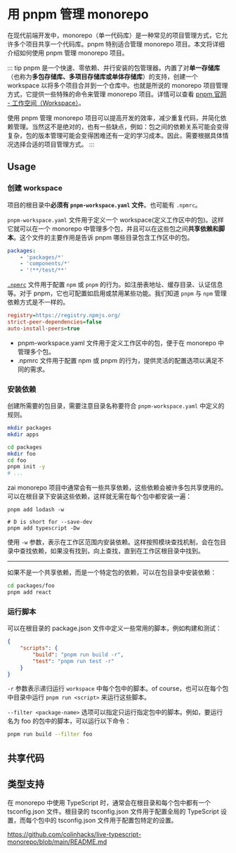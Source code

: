 # 用 pnpm 管理 monorepo

在现代前端开发中，monorepo（单一代码库）是一种常见的项目管理方式，它允许多个项目共享一个代码库。pnpm 特别适合管理 monorepo 项目。本文将详细介绍如何使用 pnpm 管理 monorepo 项目。

::: tip
pnpm 是一个快速、零依赖、并行安装的包管理器。内置了对**单一存储库**（也称为**多包存储库、多项目存储库或单体存储库**）的支持，创建一个 workspace 以将多个项目合并到一个仓库中。也就是所说的 monorepo 项目管理方式，它提供一些特殊的命令来管理 monorepo 项目。详情可以查看 [pnpm 官网 - 工作空间（Workspace）](https://pnpm.io/zh/workspaces)。

使用 pnpm 管理 monorepo 项目可以提高开发的效率，减少重复代码，并简化依赖管理。当然这不是绝对的，也有一些缺点，例如：包之间的依赖关系可能会变得复杂，包的版本管理可能会变得困难还有一定的学习成本。因此，需要根据具体情况选择合适的项目管理方式。
:::

## Usage

### 创建 workspace

项目的根目录中**必须有 `pnpm-workspace.yaml` 文件**。也可能有 `.npmrc`。

`pnpm-workspace.yaml` 文件用于定义一个 workspace(定义工作区中的包)。这样它就可以在一个 monorepo 中管理多个包，并且可以在这些包之间**共享依赖和脚本**。这个文件的主要作用是告诉 pnpm 哪些目录包含工作区中的包。

```yaml
packages:
    - 'packages/*'
    - 'components/*'
    - '!**/test/**'
```

[`.npmrc`](https://pnpm.io/zh/npmrc) 文件用于配置 `npm` 或 `pnpm` 的行为。如注册表地址、缓存目录、认证信息等。对于 pnpm，它也可配置如启用或禁用某些功能。我们知道 `pnpm` 与 `npm` 管理依赖方式是不一样的。

```ini
registry=https://registry.npmjs.org/
strict-peer-dependencies=false
auto-install-peers=true
```

-   pnpm-workspace.yaml 文件用于定义工作区中的包，便于在 monorepo 中管理多个包。
-   .npmrc 文件用于配置 npm 或 pnpm 的行为，提供灵活的配置选项以满足不同的需求。

### 安装依赖

创建所需要的包目录，需要注意目录名称要符合 `pnpm-workspace.yaml` 中定义的规则。

```bash
mkdir packages
mkdir apps

cd packages
mkdir foo
cd foo
pnpm init -y
# ...
```

zai monorepo 项目中通常会有一些共享依赖，这些依赖会被许多包共享使用的。可以在根目录下安装这些依赖，这样就无需在每个包中都安装一遍：

```shell
pnpm add lodash -w

# D is short for --save-dev
pnpm add typescript -Dw
```

使用 `-w` 参数，表示在工作区范围内安装依赖。这样按照模块查找机制，会在包目录中查找依赖，如果没有找到，向上查找，直到在工作区根目录中找到。

---

如果不是一个共享依赖，而是一个特定包的依赖，可以在包目录中安装依赖：

```bash
cd packages/foo
pnpm add react
```

### 运行脚本

可以在根目录的 package.json 文件中定义一些常用的脚本，例如构建和测试：

```json
{
    "scripts": {
        "build": "pnpm run build -r",
        "test": "pnpm run test -r"
    }
}
```

`-r` 参数表示递归运行 `workspace` 中每个包中的脚本。of course，也可以在每个包中目录中运行 `pnpm run <script>` 来运行这些脚本。

`--filter <package-name>` 选项可以指定只运行指定包中的脚本。例如，要运行名为 foo 的包中的脚本，可以运行以下命令：

```bash
pnpm run build --filter foo
```

## 共享代码

## 类型支持

在 monorepo 中使用 TypeScript 时，通常会在根目录和每个包中都有一个 tsconfig.json 文件。根目录的 tsconfig.json 文件用于配置全局的 TypeScript 设置，而每个包中的 tsconfig.json 文件用于配置包特定的设置。

https://github.com/colinhacks/live-typescript-monorepo/blob/main/README.md
